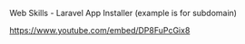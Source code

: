 Web Skills - Laravel App Installer (example is for subdomain) 

https://www.youtube.com/embed/DP8FuPcGix8
